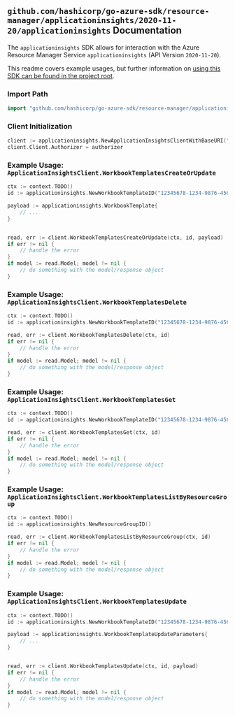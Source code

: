
## `github.com/hashicorp/go-azure-sdk/resource-manager/applicationinsights/2020-11-20/applicationinsights` Documentation

The `applicationinsights` SDK allows for interaction with the Azure Resource Manager Service `applicationinsights` (API Version `2020-11-20`).

This readme covers example usages, but further information on [using this SDK can be found in the project root](https://github.com/hashicorp/go-azure-sdk/tree/main/docs).

### Import Path

```go
import "github.com/hashicorp/go-azure-sdk/resource-manager/applicationinsights/2020-11-20/applicationinsights"
```


### Client Initialization

```go
client := applicationinsights.NewApplicationInsightsClientWithBaseURI("https://management.azure.com")
client.Client.Authorizer = authorizer
```


### Example Usage: `ApplicationInsightsClient.WorkbookTemplatesCreateOrUpdate`

```go
ctx := context.TODO()
id := applicationinsights.NewWorkbookTemplateID("12345678-1234-9876-4563-123456789012", "example-resource-group", "resourceValue")

payload := applicationinsights.WorkbookTemplate{
	// ...
}


read, err := client.WorkbookTemplatesCreateOrUpdate(ctx, id, payload)
if err != nil {
	// handle the error
}
if model := read.Model; model != nil {
	// do something with the model/response object
}
```


### Example Usage: `ApplicationInsightsClient.WorkbookTemplatesDelete`

```go
ctx := context.TODO()
id := applicationinsights.NewWorkbookTemplateID("12345678-1234-9876-4563-123456789012", "example-resource-group", "resourceValue")

read, err := client.WorkbookTemplatesDelete(ctx, id)
if err != nil {
	// handle the error
}
if model := read.Model; model != nil {
	// do something with the model/response object
}
```


### Example Usage: `ApplicationInsightsClient.WorkbookTemplatesGet`

```go
ctx := context.TODO()
id := applicationinsights.NewWorkbookTemplateID("12345678-1234-9876-4563-123456789012", "example-resource-group", "resourceValue")

read, err := client.WorkbookTemplatesGet(ctx, id)
if err != nil {
	// handle the error
}
if model := read.Model; model != nil {
	// do something with the model/response object
}
```


### Example Usage: `ApplicationInsightsClient.WorkbookTemplatesListByResourceGroup`

```go
ctx := context.TODO()
id := applicationinsights.NewResourceGroupID()

read, err := client.WorkbookTemplatesListByResourceGroup(ctx, id)
if err != nil {
	// handle the error
}
if model := read.Model; model != nil {
	// do something with the model/response object
}
```


### Example Usage: `ApplicationInsightsClient.WorkbookTemplatesUpdate`

```go
ctx := context.TODO()
id := applicationinsights.NewWorkbookTemplateID("12345678-1234-9876-4563-123456789012", "example-resource-group", "resourceValue")

payload := applicationinsights.WorkbookTemplateUpdateParameters{
	// ...
}


read, err := client.WorkbookTemplatesUpdate(ctx, id, payload)
if err != nil {
	// handle the error
}
if model := read.Model; model != nil {
	// do something with the model/response object
}
```
